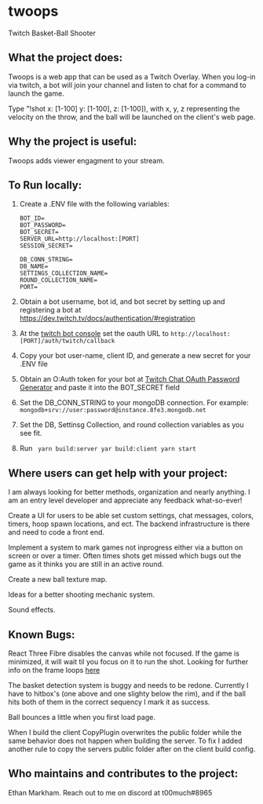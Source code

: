 # twoops
Twitch Basket-Ball Shooter

## What the project does:

Twoops is a web app that can be used as a Twitch Overlay.  When you log-in via twitch, a bot will join your channel and listen to chat for a command to launch the game. 

Type "!shot x: [1-100] y: [1-100], z: [1-100]), with x, y, z representing the velocity on the throw, and the ball will be launched on the client's web page.


## Why the project is useful:

Twoops adds viewer engagment to your stream.

## To Run locally:

  1. Create a .ENV file with  the following variables:
  
        ```BOT_USERNAME=
        BOT_ID=
        BOT_PASSWORD=
        BOT_SECRET=
        SERVER_URL=http://localhost:[PORT]
        SESSION_SECRET=

        DB_CONN_STRING=
        DB_NAME=
        SETTINGS_COLLECTION_NAME=
        ROUND_COLLECTION_NAME=
        PORT=
        ```
        
  2. Obtain a bot username, bot id, and bot secret by setting up and registering a bot at https://dev.twitch.tv/docs/authentication/#registration
  
  3. At the [twitch bot console](https://dev.twitch.tv/console/apps) set the oauth URL to `http://localhost:[PORT]/auth/twitch/callback`
  
  4. Copy your bot user-name, client ID, and generate a new secret for your .ENV file 

  5. Obtain an O:Auth token for your bot at [Twitch Chat OAuth Password Generator](https://twitchapps.com/tmi/) and paste it into the BOT_SECRET field
  
  6. Set the DB_CONN_STRING to your mongoDB connection. For example: `mongodb+srv://user:password@instance.8fe3.mongodb.net`
  
  7. Set the DB, Settinsg Collection, and round collection variables as you see fit.
  
  8. Run ```
  yarn build:server
  yar build:client
  yarn start```
  
  
## Where users can get help with your project:

I am always looking for better methods, organization and nearly anything. I am an entry level developer and appreciate any feedback what-so-ever! 

Create a UI for users to be able set custom settings, chat messages, colors, timers, hoop spawn locations, and ect. The backend infrastructure is there and need to code a front end.

Implement a system to mark games not inprogress either via a button on screen or over a timer. Often times shots get missed which bugs out the game as it thinks you are still in an active round.

Create a new ball texture map.

Ideas for a better shooting mechanic system.

Sound effects.

## Known Bugs:

React Three Fibre disables the canvas while not focused. If the game is minimized, it will wait til you focus on it to run the shot. Looking for further info on the frame loops [here](https://docs.pmnd.rs/react-three-fiber/API/canvas)

The basket detection system is buggy and needs to be redone. Currently I have to hitbox's (one above and one slighty below the rim), and if the ball hits both of them in the correct sequency I mark it as success.

Ball bounces a little when you first load page.

When I build the client CopyPlugin overwrites the public folder while the same behavior does not happen when building the server. To fix I added another rule to copy the servers public folder after on the client build config. 

## Who maintains and contributes to the project:

Ethan Markham. Reach out to me on discord at t00much#8965

